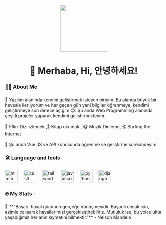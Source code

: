 <div align="center">
  <img height="150" src="https://64.media.tumblr.com/21093522d1617bc865eed5c589d0aa40/19f46930603678b5-5f/s540x810/6fe9e39ab1854f9e1ffd064f2f4bc28dccd01785.gif"  />
</div>

###

<h1 align="center">🤗 Merhaba, Hi, 안녕하세요!</h1>

###

<h3 align="left">👩‍💻  About Me</h3>

###

<p align="left">🔭 Yazılım alanında kendini geliştirmek isteyen biriyim. Bu alanda büyük bir hevesle ilerliyorum ve her geçen gün yeni bilgiler öğrenmeye, kendimi geliştirmeye son derece açığım 😊. Şu anda Web Programming alanında çeşitli projeler yaparak kendimi geliştirmekteyim.<br> <br>🎨 Fİlm-Dizi izlemek ,📖 Kitap okumak , 🎧 Müzik Dinleme, 🏄 Surfing the Internet<br><br>🌱 Şu anda Vue.JS ve API konusunda öğrenme ve geliştirme sürecindeyim</p>

###

<h3 align="left">🛠 Language and tools</h3>

###

<div align="left">
  <img src="https://img.shields.io/badge/HTML5-E34F26?logo=html5&logoColor=white&style=for-the-badge" height="40" alt="html5 logo"  />
  <img width="12" />
  <img src="https://img.shields.io/badge/CSS3-1572B6?logo=css3&logoColor=white&style=for-the-badge" height="40" alt="css3 logo"  />
  <img width="12" />
  <img src="https://img.shields.io/badge/Tailwind CSS-06B6D4?logo=tailwindcss&logoColor=black&style=for-the-badge" height="40" alt="tailwindcss logo"  />
  <img width="12" />
  <img src="https://img.shields.io/badge/JavaScript-F7DF1E?logo=javascript&logoColor=black&style=for-the-badge" height="40" alt="javascript logo"  />
  <img width="12" />
  <img src="https://img.shields.io/badge/Python-3776AB?logo=python&logoColor=white&style=for-the-badge" height="40" alt="python logo"  />
  <img width="12" />
  <img src="https://img.shields.io/badge/Django-092E20?logo=django&logoColor=white&style=for-the-badge" height="40" alt="django logo"  />
</div>

###

<h3 align="left">🔥   My Stats :</h3>

###

<p align="left">🌟 **"Başarı, hayal gücünün gerçeğe dönüşmesidir. Başarılı olmak için, azimle çalışarak hayallerimizi gerçekleştirebiliriz. Mutluluk ise, bu yolculukta yaşadığımız her anın kıymetini bilmektir."** - Nelson Mandela</p>

###

<!---
MertOzturk06/MertOzturk06 is a ✨ special ✨ repository because its `README.md` (this file) appears on your GitHub profile.
You can click the Preview link to take a look at your changes.
--->
